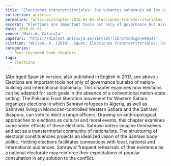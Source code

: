 ```yaml
---
title: "Elecciones transterritoriales: los votantes saharauis en los campamentos de refugiados y más allá "
collection: articles
permalink: /articles/chapter-2016-01-01-elecciones-transterritoriales
excerpt: "Elections are important tools not only of governance but also of nation-building and international diplomacy. This chapter examines how elections can be adapted for such goals in the absence of a conventional nation-state setting."
date: 2016-01-01
venue: 'Madrid, Catarata'
paperurl: 'https://dialnet.unirioja.es/servlet/libro?codigo=690147'
citation: "Wilson, A. (2016). &quot; Elecciones transterritoriales: los votantes saharauis en los campamentos de refugiados y más allá. &quot; In Barreñada, I. and Ojeda, R. (eds) <i> Sahara Occidental: 40 años después (Madrid, Catarata), pp. 67-80.   </i>."
categories:
  - Peer-reviewed book chapters
tags:
  - Elections
---
```


(Abridged Spanish version, also published in English in 2017, see above.) Elections are important tools not only of governance but also of nation-building and international diplomacy. This chapter examines how elections can be adapted for such goals in the absence of a conventional nation-state setting. The Polisario Front liberation movement for Western Sahara organizes elections in which Sahrawi refugees in Algeria, as well as Sahrawis living in Moroccan-controlled Western Sahara and the Sahrawi diaspora, can vote to elect a range officers. Drawing on anthropological approaches to elections as cultural and moral events, this chapter examines some wider effects of these elections. Sahrawi voters imagine themselves and act as a transterritorial community of nationalists. The structuring of electoral constituencies projects an idealized vision of the Sahrawi body politic. Holding elections facilitates connections with local, national and international audiences. Sahrawis’ frequent rehearsals of their existence as a national electorate may reinforce their expectations of popular consultation in any solution to the conflict.
